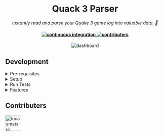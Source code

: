
<h1 align="center">Quack 3 Parser</h1>

<p align="center">
  <i align="center">Instantly read and parse your Quake 3 game log into valuable data. 🚀</i>
</p>

<h4 align="center">
  <a href="https://github.com/lucasmatsui/quake3-parser/actions/workflows/analysis.yaml">
    <img src="https://img.shields.io/github/actions/workflow/status/lucasmatsui/quake3-parser/analysis.yaml?branch=main&label=unit%20tests&style=flat-square" alt="continuous integration">
  </a>
  <a href="https://github.com/lucasmatsui/quake3-parser/graphs/contributors">
    <img src="https://img.shields.io/github/contributors-anon/lucasmatsui/quake3-parser?color=yellow&style=flat-square" alt="contributers">
  </a>
</h4>

<p align="center">
    <img src="https://github.com/lucasmatsui/quake3-parser/assets/31348487/cf66d8fc-ae9f-42ec-9056-3b930e1615fc" alt="dashboard"/>
</p>

## Development
<details>
<summary>
Pre-requisites
</summary> <br />
To be able to start development on quake3-parser make sure that you have the following pre-requisites installed:

- Docker
- Docker compose
- Git
</details>

<details>
<summary>
Setup
</summary> <br />

1. Clone the repository:
```shell
git clone https://github.com/lucasmatsui/quack3-parser.git && cd quack3-parser
```

2. Run build with docker compose:
```shell
docker compose build --no-cache
```

3. Run run container:
```shell
docker compose compose up -d
```

4. If everything goes well, you will see this output:
```shell
docker logs -f quake3-parser
```
```logs
INFO:     Will watch for changes in these directories: ['/usr/src/application']
INFO:     Uvicorn running on http://0.0.0.0:8000 (Press CTRL+C to quit)
INFO:     Started reloader process [1] using WatchFiles
2023-07-16 19:27:51.516 | INFO     | app:<module>:5 - [*] Env Started!
2023-07-16 19:27:52.154 | INFO     | app.app_builder:__start_debugpy:17 - [*] Debug Started!
2023-07-16 19:27:52.156 | INFO     | app.app_builder:__start_fastapi:28 - [*] FastApi Started!
2023-07-16 19:27:52.156 | INFO     | app.app_builder:__start_load_routes:31 - [*] Load Routes Started!
2023-07-16 19:27:52.226 | INFO     | app.shared.config.start_load_routes:__bind_routes:48 - Loaded routes from app.quake3.ui.routes.import_log_file_route
INFO:     Started server process [8]
INFO:     Waiting for application startup.
INFO:     Application startup complete.
```
</details>

<details>
<summary>
Run Tests
</summary> <br />

1. Access the container:
```shell
docker exec -it quake3-parser bash
```

2. Run:
```shell
pytest -v
```
Visualization example:
```shell
platform linux -- Python 3.11.2, pytest-7.2.1, pluggy-1.2.0 -- /usr/local/bin/python
cachedir: .pytest_cache
rootdir: /usr/src/application, configfile: pyproject.toml
plugins: httpx-0.21.2, mock-3.10.0, cov-4.0.0, asyncio-0.20.3, anyio-3.7.1
asyncio: mode=Mode.AUTO
collected 8 items

tests/domain/model/game_test.py::test_game_creation PASSED                                                                                         [ 12%]
tests/domain/model/game_test.py::test_connect_player PASSED                                                                                        [ 25%]
tests/domain/model/game_test.py::test_connect_more_than_one_player PASSED                                                                          [ 37%]
tests/domain/model/game_test.py::test_connect_when_player_change_team PASSED                                                                       [ 50%]
tests/domain/model/game_test.py::test_when_player_die_to_world PASSED                                                                              [ 62%]
tests/domain/model/game_test.py::test_when_dead_by_himself PASSED                                                                                  [ 75%]
tests/domain/model/game_test.py::test_when_player_kill_enemies PASSED                                                                              [ 87%]
tests/domain/model/game_test.py::test_end_game PASSED
```
</details>

<details>
<summary>
Features
</summary> <br />

1. Teams visualization
2. Map settings
3. Performance metrics (time, memory used)
4. Ranking within teams
5. Player infos
6. Kills by means

```shell
POST /v1/quack3/logs (200 OK)
{
  "time":"Duration: -0.11640238761901855s",
  "memory":"Allocate: 0 bytes",
  "count-games":21,
  "games":[
    {
      "total_kills":100,
      "started_match":"1:47",
      "ended_match":"12:13",
      "settings":{
        "mapname":"q3dm17",
        "mode":"ALL",
        "time_limit":15,
        "frag_limit":20,
        "capture_limit":8,
        "max_ping_allowed":0,
        "min_ping_allowed":0,
        "max_total_players":0,
        "max_active_players":16
      },
      "teams":{
        "free":[
          {
            "client_id":4,
            "ping":0,
            "score":20,
            "nickname":"Zeh",
            "character":"sarge/default",
            "health":100,
            "history_of_weapons":[

            ]
          },
          {
            "client_id":3,
            "ping":0,
            "score":19,
            "nickname":"Isgalamido",
            "character":"uriel/zael",
            "health":100,
            "history_of_weapons":[

            ]
          },
          {
            "client_id":5,
            "ping":0,
            "score":11,
            "nickname":"Assasinu Credi",
            "character":"sarge",
            "health":100,
            "history_of_weapons":[

            ]
          },
          {
            "client_id":2,
            "ping":0,
            "score":5,
            "nickname":"Dono da Bola",
            "character":"sarge",
            "health":95,
            "history_of_weapons":[

            ]
          }
        ],
        "blue":[

        ],
        "red":[

        ],
        "specs":[

        ]
      },
      "kills_by_means":{
        "MOD_TRIGGER_HURT":9,
        "MOD_FALLING":11,
        "MOD_ROCKET":20,
        "MOD_RAILGUN":8,
        "MOD_ROCKET_SPLASH":51,
        "MOD_MACHINEGUN":4,
        "MOD_SHOTGUN":2
      }
    }
  ]
}
```
</details>

## Contributers

<!---
npx contributer-faces --exclude "*bot*" --limit 70 --repo "https://github.com/amplication/amplication"

change the height and width for each of the contributors from 80 to 50.
--->

[//]: contributor-faces
<a href="https://github.com/lucasmatsui"><img src="https://avatars.githubusercontent.com/u/31348487?s=96&v=4" title="lucasmatsui" width="50" height="50"></a>

[//]: contributor-faces
